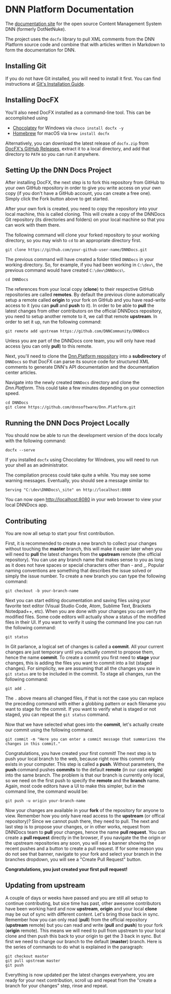 # DNN Platform Documentation

The [documentation site](https://dnndocs.com/) for the open source Content Management System DNN (formerly DotNetNuke).

The project uses the `docfx` library to pull XML comments from the DNN Platform source code and combine that with articles written in Markdown to form the documentation for DNN.

## Installing Git
If you do not have Git installed, you will need to install it first. You can find instructions at [Git's Installation Guide](https://git-scm.com/book/en/v2/Getting-Started-Installing-Git).

## Installing DocFX
You'll also need DocFX installed as a command-line tool.  This can be accomplished using

  * [Chocolatey](https://chocolatey.org/) for Windows via `choco install docfx -y`
  * [Homebrew](https://brew.sh/) for macOS via `brew install docfx`

Alternatively, you can download the latest release of `docfx.zip` from [DocFX's GitHub Releases](https://github.com/dotnet/docfx/releases), extract it to a local directory, and add that directory to `PATH` so you can run it anywhere.

## Setting Up the DNN Docs Project
After installing DocFX, the next step is to fork this repository from GitHub to your own GitHub repository in order to give you write access on your own copy (if you don't have a GitHub account, you can create a free one).
Simply click the Fork button above to get started.

After your own fork is created, you need to copy the repository into your local machine, this is called cloning. This will create a copy of the DNNDocs Git repository (its directories and folders) on your local machine so that you can work with them there.

The following command will clone your forked repository to your working directory, so you may wish to `cd` to an appropriate directory first.

```
git clone https://github.com/your-github-user-name/DNNDocs.git
```

The previous command will have created a folder titled `DNNDocs` in your working directory.  So, for example, if you had been working in `C:\dev\`, the previous command would have created `C:\dev\DNNDocs\`.

```
cd DNNDocs
```

The references from your local copy (**clone**) to their respective GitHub repositories are called **remotes**. By default the previous clone automatically setup a remote called **origin** to your fork on GitHub and you have read-write access to it (you can **pull** and **push** to it). In order to be able to **pull** the latest changes from other contributors on the official DNNDocs repository, you need to setup another remote to it, we call that remote **upstream**. In order to set it up, run the following command:

```
git remote add upstream https://github.com/DNNCommunity/DNNDocs
```

Unless you are part of the DNNDocs core team, you will only have read access (you can only **pull**) to this remote.

Next, you'll need to clone the [Dnn.Platform repository](https://github.com/dnnsoftware/Dnn.Platform) into a **subdirectory** of `DNNDocs` so that DocFX can parse its source code for structured XML comments to generate DNN's API documentation and the documentation center articles.

Navigate into the newly created `DNNDocs` directory and clone the *Dnn.Platform*.  This could take a few minutes depending on your connection speed.

```
cd DNNDocs
git clone https://github.com/dnnsoftware/Dnn.Platform.git
```

## Running the DNN Docs Project Locally
You should now be able to run the development version of the docs locally with the following command:

```
docfx --serve
```

If you installed `docfx` using Chocolatey for Windows, you will need to run your shell as an administrator.

The compilation process could take quite a while.  You may see some warning messages.  Eventually, you should see a message similar to:
```
Serving "C:\dev\DNNDocs\_site" on http://localhost:8080
```

You can now open <a href="http://localhost:8080" target="_blank">http://localhost:8080</a> in your web browser to view your local DNNDocs app.

## Contributing
You are now all setup to start your first contribution.

First, it is recommended to create a new branch to collect your changes without touching the **master** branch, this will make it easier later when you will need to **pull** the latest changes from the **upstream** remote (the official repository). You can use any branch name that makes sense to you as long as it does not have spaces or special characters other than - and _. Popular naming conventions are something that describes the issue solved or simply the issue number. To create a new branch you can type the following command:

```
git checkout -b your-branch-name
```

Next you can start editing documentation and saving files using your favorite text editor (Visual Studio Code, Atom, Sublime Text, Brackets Notedpad++, etc). When you are done with your changes you can verify the modified files. Some code editors will actually show a status of the modified files in their UI. If you want to verify it using the command line you can run the following command:

```
git status
```

In Git parlance, a logical set of changes is called a **commit**. All your current changes are just temporary until you actually _commit_ to propose them, hence the name **commit**. To create a commit you first need to **stage** your changes, this is adding the files you want to commit into a list (staged changes). For simplicity, we are assuming that all the changes you saw in `git status` are to be included in the commit. To stage all changes, run the following command:

```
git add .
```

The `.` above means all changed files, if that is not the case you can replace the preceding command with either a globbing pattern or each filename you want to stage for the commit. If you want to verify what is staged or not staged, you can repeat the `git status` command.

Now that we have selected what goes into the **commit**, let's actually create our commit using the following command.

```
git commit -m "Here you can enter a commit message that summarizes the changes in this commit."
```

Congratulations, you have created your first commit! The next step is to push your local branch to the web, because right now this commit only exists in your computer. This step is called a **push**. Without parameters, the **push** command pushes **commits** to the default **remote** (in our case **origin**) into the same branch. The problem is that our branch is currently only local, so we need on the first push to specify the **remote** and the **branch** name. Again, most code editors have a UI to make this simpler, but in the command line, the command would be:

```
git push -u origin your-branch-name
```

Now your changes are available in your **fork** of the repository for anyone to view. Remember how you only have read access to the **upstream** (or offical repository)? Since we cannot push there, they need to pull. The next and last step is to propose your changes, or in other works, request from DNNDocs team to **pull** your changes, hence the name **pull request**. You can create a **pull request** directly in the browser, if you navigate the the origin or the upstream repositories any soon, you will see a banner showing the recent pushes and a button to create a pull request. If for some reason you do not see that banner, navigate to your fork and select your branch in the branches dropdown, you will see a "Create Pull Request" button.

**Congratulations, you just created your first pull request!**

## Updating from upstream

A couple of days or weeks have passed and you are still all setup to continue contributing, but sice time has past, other awesome contributors have been working hard and now **upstream**, **origin** and your local **clone** may be out of sync with different content. Let's bring those back in sync. Remember how you can only read (**pull**) from the official repository (**upstream** remote) but you can read and write (**pull** and **push**) to your fork (**origin** remote). This means we will need to pull from upstream to your local clone and then push this back to your origin to get the 3 back in sync. But first we need to change our branch to the default (**master**) branch. Here is the series of commands to do what is explained in the paragraph:

```
git checkout master
git pull upstream master
git push
```

Everything is now updated per the latest changes everywhere, you are ready for your next contribution, scroll up and repeat from the "create a branch for your changes" step, rinse and repeat.
